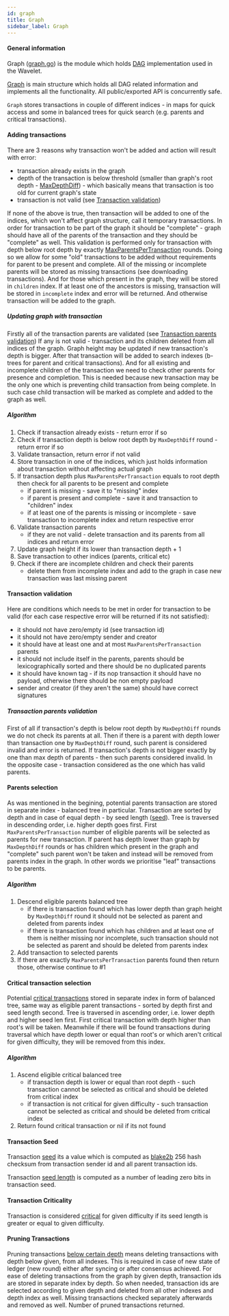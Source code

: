 ```yaml
---
id: graph
title: Graph
sidebar_label: Graph
---
```


#### General information
Graph ([graph.go](https://github.com/perlin-network/wavelet/blob/master/graph.go)) is the module which holds [DAG](https://en.wikipedia.org/wiki/Directed_acyclic_graph) implementation used in the Wavelet.

[Graph](https://github.com/perlin-network/wavelet/blob/master/graph.go#L74) is main structure which holds all DAG related information and implements all the functionality.
All public/exported API is concurrently safe.

`Graph` stores transactions in couple of different indices - in maps for quick access and some in balanced trees for quick search (e.g. parents and critical transactions).

#### Adding transactions
There are 3 reasons why transaction won't be added and action will result with error:
- transaction already exists in the graph
- depth of the transaction is below threshold (smaller than graph's root depth - [MaxDepthDiff](https://github.com/perlin-network/wavelet/blob/master/sys/const.go#L62)) - which basically means that transaction is too old for current graph's state
- transaction is not valid (see [Transaction validation](#transactionvalidation))

If none of the above is true, then transaction will be added to one of the indices, which won't affect graph structure, call it temporary transactions.
In order for transaction to be part of the graph it should be "complete" - graph should have all of the parents of the transaction and they should be "complete" as well. This validation is performed only for transaction with depth below root depth by exactly [MaxParentsPerTransaction](https://github.com/perlin-network/wavelet/blob/master/sys/const.go#L65) rounds.
Doing so we allow for some "old" transactions to be added without requirements for parent to be present and complete.
All of the missing or incomplete parents will be stored as missing transactions (see downloading transactions). And for those which present in the graph, they will be stored in `children` index.
If at least one of the ancestors is missing, transaction will be stored in `incomplete` index and error will be returned.
And otherwise transaction will be added to the graph.

##### Updating graph with transaction
Firstly all of the transaction parents are validated (see [Transaction parents validation](#transactionparentsvalidation))
If any is not valid - transaction and its children deleted from all indices of the graph.
Graph height may be updated if new transaction's depth is bigger.
After that transaction will be added to search indexes (b-trees for parent and critical transactions). And for all existing and incomplete children of the transaction we need to check other parents for presence and completion. This is needed because new transaction may be the only one which is preventing child transaction from being complete. 
In such case child transaction will be marked as complete and added to the graph as well.

##### Algorithm
1. Check if transaction already exists - return error if so
2. Check if transaction depth is below root depth by `MaxDepthDiff` round - return error if so
3. Validate transaction, return error if not valid
4. Store transaction in one of the indices, which just holds information about transaction without affecting actual graph
5. If transaction depth plus `MaxParentsPerTransaction` equals to root depth then check for all parents to be present and complete
    * if parent is missing - save it to "missing" index
    * if parent is present and complete - save it and transaction to "children" index
    * if at least one of the parents is missing or incomplete - save transaction to incomplete index and return respective error 
6. Validate transaction parents
    * if they are not valid - delete transaction and its parents from all indices and return error
7. Update graph height if its lower than transaction depth + 1
8. Save transaction to other indices (parents, critical etc)
9. Check if there are incomplete children and check their parents
    * delete them from incomplete index and add to the graph in case new transaction was last missing parent

#### Transaction validation
Here are conditions which needs to be met in order for transaction to be valid (for each case respective error will be returned if its not satisfied):
- it should not have zero/empty id (see transaction id)
- it should not have zero/empty sender and creator
- it should have at least one and at most `MaxParentsPerTransaction` parents
- it should not include itself in the parents, parents should be lexicographically sorted and there should be no duplicated parents
- it should have known tag - if its nop transaction it should have no payload, otherwise there should be non empty payload
- sender and creator (if they aren't the same) should have correct signatures

##### Transaction parents validation
First of all if transaction's depth is below root depth by `MaxDepthDiff` rounds we do not check its parents at all.
Then if there is a parent with depth lower than transaction one by `MaxDepthDiff` round, such parent is considered invalid and error is returned.
If transaction's depth is not bigger exactly by one than max depth of parents - then such parents considered invalid. 
In the opposite case - transaction considered as the one which has valid parents.

#### Parents selection
As was mentioned in the begining, potential parents transaction are stored in separate index - balanced tree in particular. Transaction are sorted by depth and in case of equal depth - by seed length ([seed](#transactionseed)).
Tree is traversed in descending order, i.e. higher depth goes first. First `MaxParentsPerTransaction` number of eligible parents will be selected as parents for new transaction. If parent has depth lower than graph by `MaxDepthDiff` rounds or has children which present in the graph and "complete" such parent won't be taken and instead will be removed from parents index in the graph.
In other words we prioritise "leaf" transactions to be parents.  

##### Algorithm
1. Descend eligible parents balanced tree
    * if there is transaction found which has lower depth than graph height by `MaxDepthDiff` round it should not be selected as parent and deleted from parents index
    * if there is transaction found which has children and at least one of them is neither missing nor incomplete, such transaction should not be selected as parent and should be deleted from parents index
2. Add transaction to selected parents
3. If there are exactly `MaxParentsPerTransaction` parents found then return those, otherwise continue to #1 

#### Critical transaction selection
Potential [critical transactions](#transactioncriticality) stored in separate index in form of balanced tree, same way as eligible parent transactions - sorted by depth first and seed length second.
Tree is traversed in ascending order, i.e. lower depth and higher seed len first. First critical transaction with depth higher than root's will be taken. Meanwhile if there will be found transactions during traversal which have depth lower or equal than root's or which aren't critical for given difficulty, they will be removed from this index.

##### Algorithm
1. Ascend eligible critical balanced tree
    * if transaction depth is lower or equal than root depth - such transaction cannot be selected as critical and should be deleted from critical index
    * if transaction is not critical for given difficulty - such transaction cannot be selected as critical and should be deleted from critical index
2. Return found critical transaction or nil if its not found

#### Transaction Seed
Transaction [seed](https://github.com/perlin-network/wavelet/blob/master/tx.go#L55) its a value which is computed as [blake2b](https://en.wikipedia.org/wiki/BLAKE_(hash_function)#BLAKE2) 256 hash checksum from transaction sender id and all parent transaction ids.

Transaction [seed length](https://github.com/perlin-network/wavelet/blob/master/tx.go#L56) is computed as a number of leading zero bits in transaction seed. 

#### Transaction Criticality
Transaction is considered [critical](https://github.com/perlin-network/wavelet/blob/master/tx.go#L279) for given difficulty if its seed length is greater or equal to given difficulty.

#### Pruning Transactions
Pruning transactions [below certain depth](https://github.com/perlin-network/wavelet/blob/master/graph.go#L266) means deleting transactions with depth below given, from all indexes. This is required in case of new state of ledger (new round) either after syncing or after consensus achieved. 
For ease of deleting transactions from the graph by given depth, transaction ids are stored in separate index by depth.
So when needed, transaction ids are selected according to given depth and deleted from all other indexes and depth index as well.
Missing transactions checked separately afterwards and removed as well. Number of pruned transactions returned. 